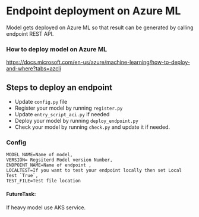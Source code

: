 # Endpoint deployment on Azure ML

Model gets deployed on Azure ML so that result can be generated by calling endpoint REST API.

### How to deploy model on Azure ML

https://docs.microsoft.com/en-us/azure/machine-learning/how-to-deploy-and-where?tabs=azcli

## Steps to deploy an endpoint

- Update `config.py` file
- Register your model by running `register.py`
- Update `entry_script_aci.py` if needed
- Deploy your model by running `deploy_endpoint.py`
- Check your model by running `check.py` and update it if needed.

### Config

    MODEL_NAME=Name of model,
    VERSION= Regsiterd Model version Number,
    ENDPOINT_NAME=Name of endpoint ,
    LOCALTEST=If you want to test your endpoint locally then set Local Test `True`,
    TEST_FILE=Test file location



#### FutureTask:
If heavy model use AKS service.
